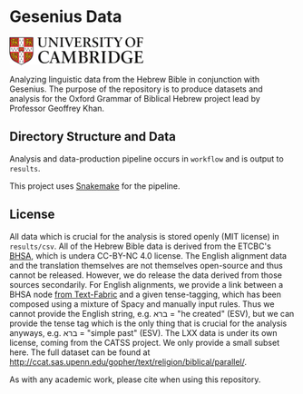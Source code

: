 # Gesenius Data

<a href="https://www.ames.cam.ac.uk"><img src="https://github.com/CambridgeSemiticsLab/nena_tf/blob/master/docs/images/CambridgeU_color.jpg" width="236" height="49"></a>

Analyzing linguistic data from the Hebrew Bible in conjunction with Gesenius. The purpose of the repository is to produce datasets and analysis for the Oxford Grammar of Biblical Hebrew project lead by Professor Geoffrey Khan.

## Directory Structure and Data

Analysis and data-production pipeline occurs in `workflow` and is output to `results`. 

This project uses [Snakemake](https://snakemake.readthedocs.io) for the pipeline. 

## License

All data which is crucial for the analysis is stored openly (MIT license) in `results/csv`. All of the Hebrew 
Bible data is derived from the ETCBC's [BHSA](https://github.com/etcbc/bhsa), which is undera CC-BY-NC 4.0 license.
The English alignment data and the translation themselves are not themselves open-source and thus cannot be released. 
However, we do release the data derived from those sources secondarily. For English alignments, we provide
a link between a BHSA node [from Text-Fabric](https://github.com/etcbc/bhsa/_master_/tf/c) and a 
given tense-tagging, which has been composed using a mixture of Spacy and manually input rules. Thus
we cannot provide the English string, e.g. ברא = "he created" (ESV), but we can provide the tense tag 
which is the only thing that is crucial for the analysis anyways, e.g. ברא = "simple past" (ESV).
The LXX data is under its own license, coming from the CATSS project. We only provide a small subset
here. The full dataset can be found at http://ccat.sas.upenn.edu/gopher/text/religion/biblical/parallel/.

As with any academic work, please cite when using this repository.

